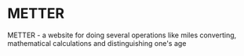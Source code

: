 
<h1>METTER</h1>
<p> METTER - a website for doing several operations like miles converting, mathematical calculations and distinguishing one's age</p>
